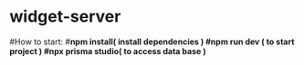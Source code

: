 # widget-server

#How to start:
#<b>npm install<b>( install dependencies )
#<b>npm run dev <b>( to start project )
#<b>npx prisma studio<b>( to access data base )
  
